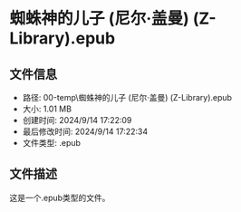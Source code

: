 ﻿# 蜘蛛神的儿子 (尼尔·盖曼) (Z-Library).epub

## 文件信息
- 路径: 00-temp\蜘蛛神的儿子 (尼尔·盖曼) (Z-Library).epub
- 大小: 1.01 MB
- 创建时间: 2024/9/14 17:22:09
- 最后修改时间: 2024/9/14 17:22:34
- 文件类型: .epub

## 文件描述
这是一个.epub类型的文件。

